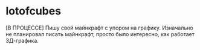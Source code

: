 # lotofcubes
[В ПРОЦЕССЕ]
Пишу свой майнкрафт с упором на графику.
Изначально не планировал писать майнкрафт, просто было интересно, как работает 3Д-графика.
